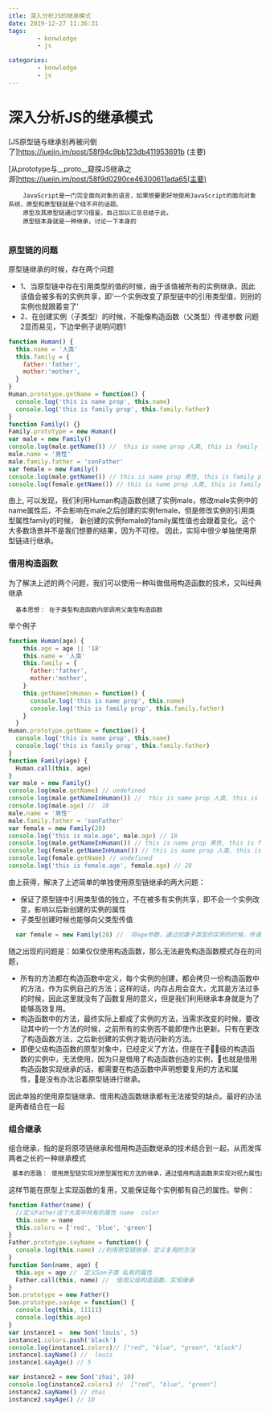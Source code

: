 ```yaml
---
itle: 深入分析JS的继承模式
date: 2019-12-27 11:36:31
tags: 
        - konwledge
        - js 

categories: 
        - konwledge
        - js
---
```

# 深入分析JS的继承模式

[JS原型链与继承别再被问倒了]https://juejin.im/post/58f94c9bb123db411953691b (主要)

[从prototype与__proto__窥探JS继承之源]https://juejin.im/post/58f9d0290ce46300611ada65(主要)
  ````
      JavaScript是一门完全面向对象的语言，如果想要更好地使用JavaScript的面向对象系统，原型和原型链就是个绕不开的话题。 
      原型及其原型链通过学习借鉴，自己加以汇总总结于此。
      原型链本身就是一种继承，讨论一下本身的
      
  ````
### 原型链的问题
  原型链继承的时候，存在两个问题
  - 1、当原型链中存在引用类型的值的时候，由于该值被所有的实例继承，因此该值会被多有的实例共享，即‘一个实例改变了原型链中的引用类型值，则别的实例也就跟着变了’
  - 2、在创建实例（子类型）的时候，不能像构造函数（父类型）传递参数
  问题2显而易见，下边举例子说明问题1
  ```javascript
  function Human() {
    this.name = '人类'
    this.family = { 
      father:'father',
      mother:'mother',
    }
  }
  Human.prototype.getName = function() {
    console.log('this is name prop', this.name)
    console.log('this is family prop', this.family.father)
  }
  function Family() {}
  Family.prototype = new Human()
  var male = new Family()
  console.log(male.getName()) //  this is name prop 人类, this is family prop father
  male.name = '男性'
  male.family.father = 'sonFather'
  var female = new Family()
  console.log(male.getName()) // this is name prop 男性, this is family prop sonFather
  console.log(female.getName()) // this is name prop 人类, this is family prop sonFather

  ```
由上, 可以发现，我们利用Human构造函数创建了实例male，修改male实例中的name属性后，不会影响在male之后创建的实例female，但是修改实例的引用类型属性family的时候， 新创建的实例female的family属性值也会跟着变化。这个大多数场景并不是我们想要的结果，因为不可控。
因此，实际中很少单独使用原型链进行继承。
### 借用构造函数
为了解决上述的两个问题，我们可以使用一种叫做借用构造函数的技术，又叫经典继承
```
  基本思想： 在子类型构造函数内部调用父类型构造函数
```
举个例子
```javascript
function Human(age) {
    this.age = age || '18'
    this.name = '人类'
    this.family = { 
      father:'father',
      mother:'mother',
    }
    this.getNameInHuman = function() {
      console.log('this is name prop', this.name)
      console.log('this is family prop', this.family.father)
    }
  }
Human.prototype.getName = function() {
  console.log('this is name prop', this.name)
  console.log('this is family prop', this.family.father)
}
function Family(age) {
  Human.call(this, age)
}
var male = new Family()
console.log(male.getName) // undefined
console.log(male.getNameInHuman()) //  this is name prop 人类, this is family prop father
console.log(male.age) //  18
male.name = '男性'
male.family.father = 'sonFather'
var female = new Family(28)
console.log('this is male.age', male.age) // 18
console.log(male.getNameInHuman()) // this is name prop 男性, this is family prop sonFather
console.log(female.getNameInHuman()) // this is name prop 人类, this is family prop father
console.log(female.getName) // undefined
console.log('this is female.age', female.age) // 28
```
由上获得，解决了上述简单的单独使用原型链继承的两大问题：
+ 保证了原型链中引用类型值的独立，不在被多有实例共享，即不会一个实例改变，影响以后新创建的实例的属性
+ 子类型创建时候也能够向父类型传值 
```javascript
  var female = new Family(28) //  将age参数，通过创建子类型的实例的时候，传递过去············································································
```
随之出现的问题是：如果仅仅使用构造函数，那么无法避免构造函数模式存在的问题，
+ 所有的方法都在构造函数中定义，每个实例的创建，都会拷贝一份构造函数中的方法，作为实例自己的方法；这样的话，内存占用会变大，尤其是方法过多的时候，因此这里就没有了函数复用的意义，但是我们利用继承本身就是为了能够高效复用。
+ 构造函数中的方法，最终实际上都成了实例的方法，当需求改变的时候，要改动其中的一个方法的时候，之前所有的实例否不能即使作出更新。只有在更改了构造函数方法，之后新创建的实例才能访问新的方法。
+ 即便父级构造函数的原型对象中，已经定义了方法，但是在子级的构造函数的实例中，无法使用，因为只是借用了构造函数创造的实例，也就是借用构造函数实现继承的话，都需要在构造函数中声明想要复用的方法和属性，是没有办法沿着原型链进行继承。

因此单独的使用原型链继承、借用构造函数继承都有无法接受的缺点。最好的办法是两者结合在一起
### 组合继承
组合继承，指的是将原项链继承和借用构造函数继承的技术结合到一起，从而发挥两者之长的一种继承模式
```javascript
 基本的思路： 使用原型链实现对原型属性和方法的继承，通过借用构造函数来实现对视力属性的继承
```
这样节能在原型上实现函数的复用，又能保证每个实例都有自己的属性。举例：
```javascript
function Father(name) {
  //定义Father这个大类中共有的属性 name  color
  this.name = name 
  this.colors = ['red', 'blue', 'green']
}
Father.prototype.sayName = function() {
  console.log(this.name) //利用原型链继承，定义复用的方法
}
function Son(name, age) {
  this.age = age //  定义Son子类 私有的属性
  Father.call(this, name) //  借用父级构造函数，实现继承
}
Son.prototype = new Father()
Son.prototype.sayAge = function() {
  console.log(this, 11111)
  console.log(this.age)
}
var instance1 =  new Son('louis', 5)
instance1.colors.push('black')
console.log(instance1.colors)// ["red", "blue", "green", "black"]
instance1.sayName() //  louis
instance1.sayAge() // 5

var instance2 = new Son('zhai', 10)
console.log(instance2.colors) //  ["red", "blue", "green"]
instance2.sayName() // zhai
instance2.sayAge() // 10
```
